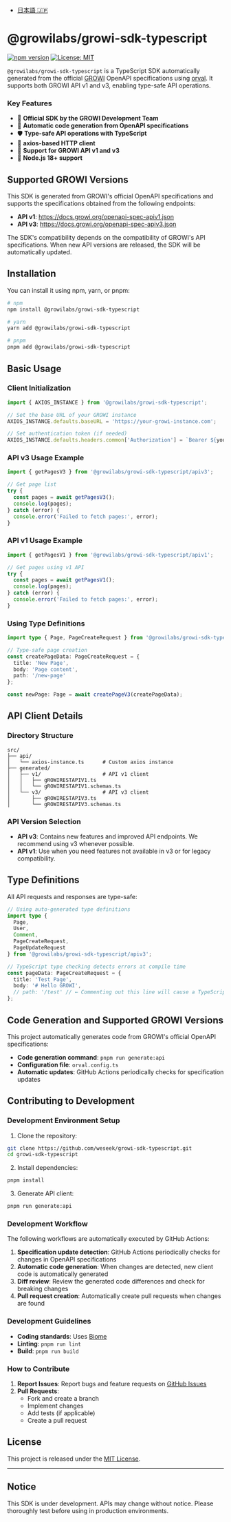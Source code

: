 - [日本語 🇯🇵](./README_JP.md)

# @growilabs/growi-sdk-typescript

[![npm version](https://badge.fury.io/js/%40growilabs%2Fgrowi-sdk-typescript.svg)](https://badge.fury.io/js/%40growilabs%2Fgrowi-sdk-typescript)
[![License: MIT](https://img.shields.io/badge/License-MIT-yellow.svg)](https://opensource.org/licenses/MIT)

`@growilabs/growi-sdk-typescript` is a TypeScript SDK automatically generated from the official [GROWI](https://growi.org/) OpenAPI specifications using [orval](https://orval.dev/). It supports both GROWI API v1 and v3, enabling type-safe API operations.

### Key Features

- 🏢 **Official SDK by the GROWI Development Team**
- 🔄 **Automatic code generation from OpenAPI specifications**
- 🛡️ **Type-safe API operations with TypeScript**
- 🚀 **axios-based HTTP client**
- 🔗 **Support for GROWI API v1 and v3**
- 🎯 **Node.js 18+ support**

## Supported GROWI Versions

This SDK is generated from GROWI's official OpenAPI specifications and supports the specifications obtained from the following endpoints:

- **API v1**: https://docs.growi.org/openapi-spec-apiv1.json
- **API v3**: https://docs.growi.org/openapi-spec-apiv3.json

The SDK's compatibility depends on the compatibility of GROWI's API specifications. When new API versions are released, the SDK will be automatically updated.

## Installation

You can install it using npm, yarn, or pnpm:

```bash
# npm
npm install @growilabs/growi-sdk-typescript

# yarn
yarn add @growilabs/growi-sdk-typescript

# pnpm
pnpm add @growilabs/growi-sdk-typescript
```

## Basic Usage

### Client Initialization

```typescript
import { AXIOS_INSTANCE } from '@growilabs/growi-sdk-typescript';

// Set the base URL of your GROWI instance
AXIOS_INSTANCE.defaults.baseURL = 'https://your-growi-instance.com';

// Set authentication token (if needed)
AXIOS_INSTANCE.defaults.headers.common['Authorization'] = `Bearer ${your-api-token}`;
```

### API v3 Usage Example

```typescript
import { getPagesV3 } from '@growilabs/growi-sdk-typescript/apiv3';

// Get page list
try {
  const pages = await getPagesV3();
  console.log(pages);
} catch (error) {
  console.error('Failed to fetch pages:', error);
}
```

### API v1 Usage Example

```typescript
import { getPagesV1 } from '@growilabs/growi-sdk-typescript/apiv1';

// Get pages using v1 API
try {
  const pages = await getPagesV1();
  console.log(pages);
} catch (error) {
  console.error('Failed to fetch pages:', error);
}
```

### Using Type Definitions

```typescript
import type { Page, PageCreateRequest } from '@growilabs/growi-sdk-typescript/apiv3';

// Type-safe page creation
const createPageData: PageCreateRequest = {
  title: 'New Page',
  body: 'Page content',
  path: '/new-page'
};

const newPage: Page = await createPageV3(createPageData);
```

## API Client Details

### Directory Structure

```
src/
├── api/
│   └── axios-instance.ts      # Custom axios instance
├── generated/
│   ├── v1/                    # API v1 client
│   │   ├── gROWIRESTAPIV1.ts
│   │   └── gROWIRESTAPIV1.schemas.ts
│   └── v3/                    # API v3 client
│       ├── gROWIRESTAPIV3.ts
│       └── gROWIRESTAPIV3.schemas.ts
```

### API Version Selection

- **API v3**: Contains new features and improved API endpoints. We recommend using v3 whenever possible.
- **API v1**: Use when you need features not available in v3 or for legacy compatibility.

## Type Definitions

All API requests and responses are type-safe:

```typescript
// Using auto-generated type definitions
import type { 
  Page, 
  User, 
  Comment,
  PageCreateRequest,
  PageUpdateRequest 
} from '@growilabs/growi-sdk-typescript/apiv3';

// TypeScript type checking detects errors at compile time
const pageData: PageCreateRequest = {
  title: 'Test Page',
  body: '# Hello GROWI',
  // path: '/test' // ← Commenting out this line will cause a TypeScript error
};
```

## Code Generation and Supported GROWI Versions

This project automatically generates code from GROWI's official OpenAPI specifications:

- **Code generation command**: `pnpm run generate:api`
- **Configuration file**: `orval.config.ts`
- **Automatic updates**: GitHub Actions periodically checks for specification updates

## Contributing to Development

### Development Environment Setup

1. Clone the repository:
```bash
git clone https://github.com/weseek/growi-sdk-typescript.git
cd growi-sdk-typescript
```

2. Install dependencies:
```bash
pnpm install
```

3. Generate API client:
```bash
pnpm run generate:api
```

### Development Workflow

The following workflows are automatically executed by GitHub Actions:

1. **Specification update detection**: GitHub Actions periodically checks for changes in OpenAPI specifications
2. **Automatic code generation**: When changes are detected, new client code is automatically generated
3. **Diff review**: Review the generated code differences and check for breaking changes
4. **Pull request creation**: Automatically create pull requests when changes are found

### Development Guidelines

- **Coding standards**: Uses [Biome](https://biomejs.dev/)
- **Linting**: `pnpm run lint`
- **Build**: `pnpm run build`

### How to Contribute

1. **Report Issues**: Report bugs and feature requests on [GitHub Issues](https://github.com/weseek/growi-sdk-typescript/issues)
2. **Pull Requests**: 
   - Fork and create a branch
   - Implement changes
   - Add tests (if applicable)
   - Create a pull request

## License

This project is released under the [MIT License](./LICENSE).

---

## **Notice**

This SDK is under development. APIs may change without notice. Please thoroughly test before using in production environments.

